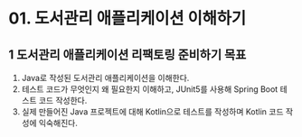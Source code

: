 # 01. 도서관리 애플리케이션 이해하기

## 1 도서관리 애플리케이션 리팩토링 준비하기 목표
1. Java로 작성된 도서관리 애플리케이션을 이해한다.
2. 테스트 코드가 무엇인지 왜 필요한지 이해하고, JUnit5를 사용해 Spring Boot 테스트 코드 작성한다.
3. 실제 만들어진 Java 프로젝트에 대해 Kotlin으로 테스트를 작성하며 Kotlin 코드 작성에 익숙해진다.
